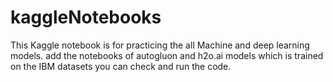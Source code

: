 # kaggleNotebooks
This Kaggle notebook is for practicing the all Machine and deep learning models.
add the notebooks of autogluon and h2o.ai models which is trained on the IBM datasets you can check and run the code.
